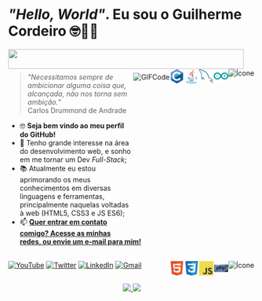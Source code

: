 # *"Hello, World"*. Eu sou o Guilherme Cordeiro 🤓👋🏽

<span>
    <img align="left" width="480em" height="40em" src="https://user-images.githubusercontent.com/83349463/151698864-323fe317-ae2a-4685-94fd-0cea3685f7da.gif"/>
    <a href="#"><img align="right" alt="Ícone do PHP" width="55em" height="20em" src="https://user-images.githubusercontent.com/83349463/151667763-eed1f9e2-ff23-462e-be41-a6046ad8434a.png"/></a>
    <img align="right" alt="Ícone do Arduino" width="30em" src="https://github.com/devicons/devicon/blob/master/icons/arduino/arduino-original.svg"/>
    <img align="right" alt="Ícone do MySQL" width="30em" src="https://github.com/devicons/devicon/blob/master/icons/mysql/mysql-original.svg"/>
    <img align="right" alt="Ícone do Java" width="30em" src="https://github.com/devicons/devicon/blob/master/icons/java/java-original.svg"/>
    <img align="right" alt="Ícone do C" width="30em" src="https://github.com/devicons/devicon/blob/master/icons/c/c-original.svg"/><br>
</span>

<br>

<a href="https://giphy.com/gifs/Giflytics-MT5UUV1d4CXE2A37Dg"><img align="right" height="320em" alt="GIFCode" src="https://user-images.githubusercontent.com/83349463/151668935-a7928576-7b30-41ae-ab3c-255304350ce0.gif"></a>

> *"Necessitamos sempre de ambicionar alguma coisa que, alcançada, não nos torna sem ambição."* <br>
> Carlos Drummond de Andrade
<ul>
    <li>🤓 <strong>Seja bem vindo ao meu perfil do GitHub!</strong>
    <li>🧠 Tenho grande interesse na área do desenvolvimento web, e sonho em me tornar um Dev <em>Full-Stack</em>;
    <li>📚 Atualmente eu estou aprimorando os meus conhecimentos em diversas linguagens e ferramentas, principalmente naquelas voltadas à web (HTML5, CSS3 e JS ES6);
    <li>📫 <ins><strong>Quer entrar em contato comigo? Acesse as minhas redes, ou envie um e-mail para mim!</strong></ins>
</ul>
<br>
<span>
    <a href="https://bit.ly/3cq6T9K" target="_blank" rel="external"><img src="https://bit.ly/3w5kACN" alt="YouTube"></a>
    <a href="https://bit.ly/3uhrXFA" target="_blank" rel="external"><img src="https://bit.ly/2TVzs8Z" alt="Twitter"></a>
    <a href="https://bit.ly/3vkdnyw" target="_blank" rel="external"><img src="https://bit.ly/2SbOR4x" alt="LinkedIn"></a>
    <a href="mailto: guisg.cordeiro@gmail.com" target="_blank" rel="external"><img src="https://bit.ly/3v5jN3I" alt="Gmail"></a>
</span>

<span>
    <a href="#"><img align="right" alt="Ícone do PHP" width="55em" height="20em" src="https://user-images.githubusercontent.com/83349463/151667763-eed1f9e2-ff23-462e-be41-a6046ad8434a.png"/></a>
    <img align="right" alt="Ícone do PHP" width="30em"src="https://github.com/devicons/devicon/blob/master/icons/php/php-original.svg"/>
    <img align="right" alt="Ícone do JavaScript" width="30px" src="https://github.com/devicons/devicon/blob/master/icons/javascript/javascript-original.svg"/>
    <img align="right" alt="Ícone das CSS" width="30em" src="https://github.com/devicons/devicon/blob/master/icons/css3/css3-original.svg"/>
    <img align="right" alt="Ícone da HTML" width="30em" src="https://github.com/devicons/devicon/blob/master/icons/html5/html5-original.svg"/>
</span>

##

<div align="center">
    <a href="https://github.com/gui-cordeiro">
        <img height="180em" src="https://github-readme-stats.vercel.app/api?username=gui-cordeiro&theme=gotham&include_all_commits=true&show_icons=true&locale=pt-br">
        <img height="180em" src="https://github-readme-stats.vercel.app/api/top-langs/?username=gui-cordeiro&theme=gotham&layout=compact&locale=pt-br&langs_count=7">
    </a>
</div>
